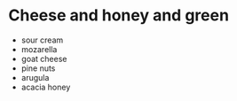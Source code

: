 # Cheese and honey and green

- sour cream
- mozarella
- goat cheese
- pine nuts
- arugula
- acacia honey
